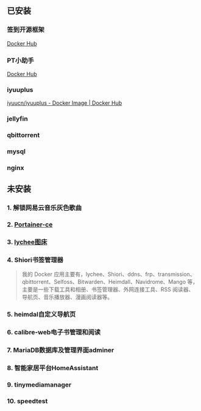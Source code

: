 ## 已安装

### 签到开源框架

[Docker Hub](https://registry.hub.docker.com/r/a76yyyy/qiandao/)

### PT小助手

[Docker Hub](https://registry.hub.docker.com/r/crazyq/pt_helper/)

### iyuuplus

[iyuucn/iyuuplus - Docker Image | Docker Hub](https://registry.hub.docker.com/r/iyuucn/iyuuplus/)

### jellyfin

### qbittorrent

### mysql

### nginx



## 未安装

### 1. 解锁网易云音乐灰色歌曲

### 2. [Portainer-ce](https://registry.hub.docker.com/r/portainer/portainer-ce/)

### 3. [lychee图床](https://hub.docker.com/r/linuxserver/lychee)

### 4. Shiori书签管理器

> 我的 Docker 应用主要有，lychee、Shiori、ddns、frp、transmission、qbittorrent、Selfoss、Bitwarden、Heimdall、Navidrome、Mango 等，主要是一些下载工具和相册、书签管理器、外网连接工具、RSS 阅读器、导航页、音乐播放器、漫画阅读器等。

### 5. heimdal自定义导航页

### 6. calibre-web电子书管理和阅读

### 7. MariaDB数据库及管理界面adminer

### 8. 智能家居平台HomeAssistant

### 9. tinymediamanager

### 10. speedtest

